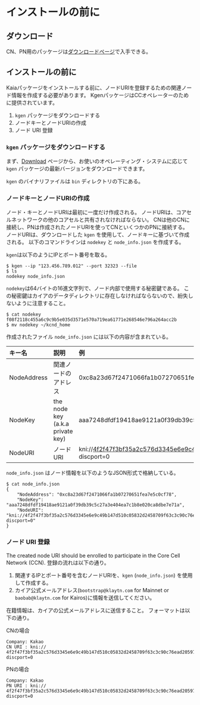 # インストールの前に

## ダウンロード<a id="download"></a>

CN、PN用のパッケージは[ダウンロードページ](../../downloads/downloads.md)で入手できる。

## インストールの前に<a id="before-you-install"></a>

Kaiaパッケージをインストールする前に、ノードURIを登録するための関連ノード情報を作成する必要があります。 KgenパッケージはCCオペレーターのために提供されています。

1. `kgen` パッケージをダウンロードする
2. ノードキーとノードURIの作成
3. ノード URI 登録

### `kgen` パッケージをダウンロードする<a id="download-kgen-package"></a>

まず、[Download](../../downloads/downloads.md) ページから、お使いのオペレーティング・システムに応じて `kgen` パッケージの最新バージョンをダウンロードできます。

`kgen` のバイナリファイルは `bin` ディレクトリの下にある。

### ノードキーとノードURIの作成<a id="node-key-node-uri-creation"></a>

ノード・キーとノードURIは最初に一度だけ作成される。 ノードURIは、コアセルネットワークの他のコアセルと共有されなければならない。 CNは他のCNに接続し、PNは作成されたノードURIを使ってCNといくつかのPNに接続する。 ノードURIは、ダウンロードした `kgen` を使用して、ノードキーに基づいて作成される。 以下のコマンドラインは `nodekey` と `node_info.json` を作成する。

`kgen`は以下のようにIPとポート番号を取る。

```text
$ kgen --ip "123.456.789.012" --port 32323 --file
$ ls
nodekey node_info.json
```

`nodekey`は64バイトの16進文字列で、ノード内部で使用する秘密鍵である。 この秘密鍵はカイアのデータディレクトリに存在しなければならないので、紛失しないように注意すること。

```text
$ cat nodekey
f08f2118c455a6c9c9b5e035d3571e570a719ea61771e268546e796a264acc2b
$ mv nodekey ~/kcnd_home
```

作成されたファイル `node_info.json` には以下の内容が含まれている。

| キー名         | 説明                                                                                  | 例                                                                                                                                                                                                                                                                    |
| :---------- | :---------------------------------------------------------------------------------- | :------------------------------------------------------------------------------------------------------------------------------------------------------------------------------------------------------------------------------------------------------------------- |
| NodeAddress | 関連ノードのアドレス                                                                          | 0xc8a23d67f2471066fa1b07270651fea7e5c0cf78                                                                                                                                                                                                                           |
| NodeKey     | the node key (a.k.a private key) | aaa7248dfdf19418ae9121a0f39db39c5c27a3e404ea7c1b8e020ca8dbe7e71a                                                                                                                                                                                                     |
| NodeURI     | ノードURI                                                                              | kni://4f2f47f3bf35a2c576d3345e6e9c49b147d510c05832d2458709f63c3c90c76ead205975d944ed65e77dd4c6f63ebe1ef21d60da95952bc1e200e7487f4d9e1b@123.456.789.012:32323?discport=0 |

`node_info.json` はノード情報を以下のようなJSON形式で格納している。

```text
$ cat node_info.json
{
    "NodeAddress": "0xc8a23d67f2471066fa1b07270651fea7e5c0cf78",
    "NodeKey": "aaa7248dfdf19418ae9121a0f39db39c5c27a3e404ea7c1b8e020ca8dbe7e71a",
    "NodeURI": "kni://4f2f47f3bf35a2c576d3345e6e9c49b147d510c05832d2458709f63c3c90c76ead205975d944ed65e77dd4c6f63ebe1ef21d60da95952bc1e200e7487f4d9e1b@123.456.789.012:32323?discport=0"
}
```

### ノード URI 登録<a id="node-uri-enrollment"></a>

The created node URI should be enrolled to participate in the Core Cell Network (CCN). 登録の流れは以下の通り。

1. 関連するIPとポート番号を含むノードURIを、`kgen` \(`node_info.json`) を使用して作成する。
2. カイア公式メールアドレス(`bootstrap@klaytn.com` for Mainnet or `baobab@klaytn.com` for Kairos)に情報を送信してください。

在籍情報は、カイアの公式メールアドレスに送信すること。 フォーマットは以下の通り。

CNの場合

```text
Company: Kakao
CN URI : kni://
4f2f47f3bf35a2c576d3345e6e9c49b147d510c05832d2458709f63c3c90c76ead205975d944ed65e77dd4c6f63ebe1ef21d60da95952bc1e200e7487f4d9e1b@123.456.789.012:32323?discport=0
```

PNの場合

```text
Company: Kakao
PN URI : kni://
4f2f47f3bf35a2c576d3345e6e9c49b147d510c05832d2458709f63c3c90c76ead205975d944ed65e77dd4c6f63ebe1ef21d60da95952bc1e200e7487f4d9e1b@123.456.789.012:32323?discport=0
```
